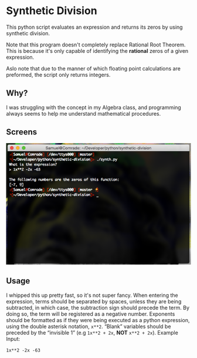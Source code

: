 # Synthetic Division
This python script evaluates an expression and returns its zeros by using synthetic division.

Note that this program doesn't completely replace Rational Root Theorem. This is because it's only capable of identifying the **rational** zeros of a given expression.

Aslo note that due to the manner of which floating point calculations are preformed, the script only returns integers.

## Why?
I was struggling with the concept in my Algebra class, and programming always seems to help me understand mathematical procedures.

## Screens
![screenshot](screens/screenshot.png)

## Usage
I whipped this up pretty fast, so it's not super fancy. When entering the expression, terms should be separated by spaces, unless they are being subtracted, in which case, the subtraction sign should precede the term. By doing so, the term will be registered as a negative number. Exponents should be formatted as if they were being executed as a python expression, using the double asterisk notation, `x**2`. “Blank” variables should be preceded by the “invisible 1” (e.g `1x**2 + 2x`, **NOT** `x**2 + 2x`).
Example Input:

    1x**2 -2x -63 
